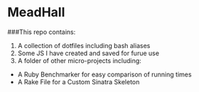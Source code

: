 MeadHall
========

###This repo contains:

1. A collection of dotfiles including bash aliases
2. Some JS I have created and saved for furue use
3. A folder of other micro-projects including:
  - A Ruby Benchmarker for easy comparison of running times
  - A Rake File for a Custom Sinatra Skeleton



